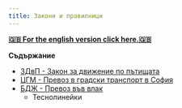 ```yaml
---
title: Закони и правилници
---
```


[**🇬🇧 For the english version click here.🇬🇧**](/en/rulebooks/index.html)

**Съдържание**

- [ЗДвП - Закон за движение по пътищата](rulebooks/laws.html)
- [ЦГМ - Превоз в градски транспорт в София](rulebooks/transport_sofia.html)
- [БДЖ - Превоз във влак](rulebooks/trains.html)
  - Теснолинейки

